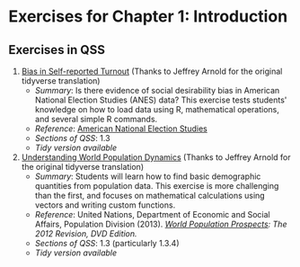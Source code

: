 # Exercises for Chapter 1: Introduction
## Exercises in QSS
1. [Bias in Self-reported Turnout](bias-in-turnout) (Thanks to Jeffrey Arnold for the original tidyverse translation)
   * *Summary*: Is there evidence of social desirability bias in American National Election Studies (ANES) data? This exercise tests students' knowledge on how to load data using R, mathematical operations, and several simple R commands.
   * *Reference*: [American National Election Studies](http://www.electionstudies.org/)
   * *Sections of QSS*: 1.3
   * *Tidy version available*
2. [Understanding World Population Dynamics](population-dynamics) (Thanks to Jeffrey Arnold for the original tidyverse translation)
   * *Summary*: Students will learn how to find basic demographic quantities from population data. This exercise is more challenging than the first, and focuses on mathematical calculations using vectors and writing custom functions.
   * *Reference*: United Nations, Department of Economic and Social Affairs, Population Division (2013). *[World Population Prospects](https://esa.un.org/unpd/wpp/): The 2012 Revision, DVD Edition.*
   * *Sections of QSS*: 1.3 (particularly 1.3.4)
   * *Tidy version available*
